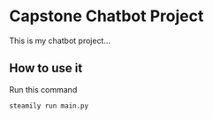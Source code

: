 # Capstone Chatbot Project

This is my chatbot project...

## How to use it

Run this command 

`steamily run main.py`
